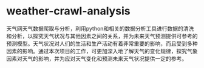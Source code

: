 # weather-crawl-analysis
天气网天气数据爬取与分析，利用python和相关的数据分析工具进行数据的清洗和分析，以探究天气状况与其他因素之间的关系，并为未来天气预测提供可参考的预测模型。天气状况对人们的生活和生产活动有着非常重要的影响，而且受到多种因素的影响。通过本次项目的工作，可更加深入地了解天气的变化规律，探究气象因素对天气的影响，并为应对天气变化和预测未来天气状况提供一定的参考。
